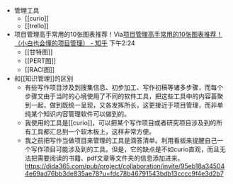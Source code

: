 - 管理工具
    - [[curio]]
    - [[trello]]
- 项目管理高手常用的10张图表推荐！Via[项目管理高手常用的10张图表推荐！（小白也会懂的项目管理） - 知乎](https://zhuanlan.zhihu.com/p/48233365) 下午2:24
    - [[甘特图]]
    - [[PERT图]]
    - [[RACI图]]
- 和[[知识管理]]的区别
    - 有些写作项目涉及到搜集信息、初步加工、写作初稿等诸多步骤，而每个步骤又由于当时的心境使用了不同的软件工具，把这些工具中的内容荟聚到一起，做到既统一呈现，又各发挥所长，这更接近于项目管理，而非单纯某个知识内容管理软件可以做到的。
    - 我使用的工具是[[curio]]，可以把某个写作项目或者研究项目涉及到的所有工具都汇总到一个软木板上，这样非常方便。
    - 我之前把写作当做项目来管理的工具是滴答清单。利用看板来提醒自己一个写作项目可能涉及到的工具。但是，它的缺点是不如curio直观，而且无法把需要阅读的书籍、pdf文章等文件夹的信息添加进来。https://dida365.com/pub/project/collaboration/invite/95eb18a345044e69ad76bb3de835ae78?u=fdc78b46791543bdb13cccc9f4e3d2b7
